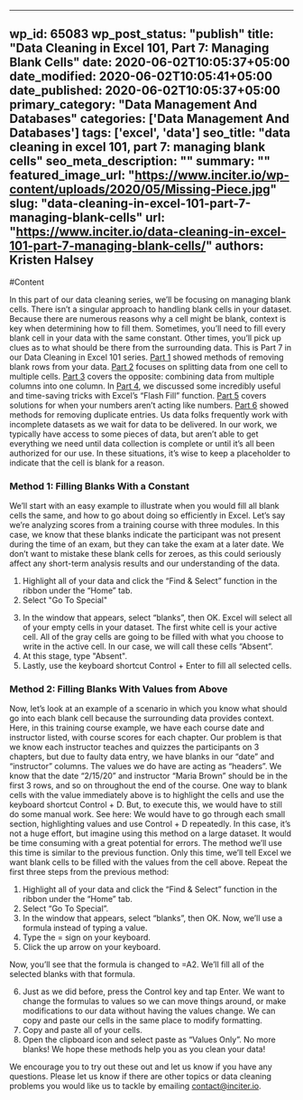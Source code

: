 
---
wp_id: 65083
wp_post_status: "publish" 
title: "Data Cleaning in Excel 101, Part 7: Managing Blank Cells"
date: 2020-06-02T10:05:37+05:00
date_modified: 2020-06-02T10:05:41+05:00
date_published: 2020-06-02T10:05:37+05:00
primary_category: "Data Management And Databases"
categories: ['Data Management And Databases'] 
tags: ['excel', 'data']
seo_title: "data cleaning in excel 101, part 7: managing blank cells"
seo_meta_description: ""
summary: ""
featured_image_url: "https://www.inciter.io/wp-content/uploads/2020/05/Missing-Piece.jpg"
slug: "data-cleaning-in-excel-101-part-7-managing-blank-cells"
url: "https://www.inciter.io/data-cleaning-in-excel-101-part-7-managing-blank-cells/"
authors: Kristen Halsey
---

#Content



In this part of our data cleaning series, we’ll be focusing on managing blank cells. There isn’t a singular approach to handling blank cells in your dataset. Because there are numerous reasons why a cell might be blank, context is key when determining how to fill them. Sometimes, you’ll need to fill every blank cell in your data with the same constant. Other times, you’ll pick up clues as to what should be there from the surrounding data.
This is Part 7 in our Data Cleaning in Excel 101 series. [Part 1](https://www.inciter.io/data-cleaning-in-excel-101-part-1/) showed methods of removing blank rows from your data. [Part 2](https://www.inciter.io/data-cleaning-in-excel-101-part-2-splitting-up-cell-contents-into-multiple-columns/) focuses on splitting data from one cell to multiple cells. [Part 3](https://www.inciter.io/data-cleaning-in-excel-101-part-3-combining-data-from-multiple-columns/) covers the opposite: combining data from multiple columns into one column. In [Part 4](https://www.inciter.io/data-cleaning-in-excel-101-part-4-more-uses-for-flash-fill/), we discussed some incredibly useful and time-saving tricks with Excel’s “Flash Fill” function. [Part 5](https://www.inciter.io/data-cleaning-in-excel-101-part-5-numbers-that-dont-act-like-numbers-and-leading-zeros/) covers solutions for when your numbers aren’t acting like numbers. [Part 6](https://www.inciter.io/data-cleaning-in-excel-101-part-6-removing-duplicates/) showed methods for removing duplicate entries.
Us data folks frequently work with incomplete datasets as we wait for data to be delivered. In our work, we typically have access to some pieces of data, but aren’t able to get everything we need until data collection is complete or until it’s all been authorized for our use. In these situations, it’s wise to keep a placeholder to indicate that the cell is blank for a reason.
### Method 1: Filling Blanks With a Constant
We’ll start with an easy example to illustrate when you would fill all blank cells the same, and how to go about doing so efficiently in Excel. Let’s say we’re analyzing scores from a training course with three modules. In this case, we know that these blanks indicate the participant was not present during the time of an exam, but they can take the exam at a later date. We don’t want to mistake these blank cells for zeroes, as this could seriously affect any short-term analysis results and our understanding of the data.

<ol><li>Highlight all of your data and click the “Find &amp; Select” function in the ribbon under the “Home” tab.</li><li>Select "Go To Special"</li></ol>

<p></p>

3. In the window that appears, select “blanks”, then OK.
Excel will select all of your empty cells in your dataset. The first white cell is your active cell. All of the gray cells are going to be filled with what you choose to write in the active cell. In our case, we will call these cells “Absent”.
4. At this stage, type "Absent".
5. Lastly, use the keyboard shortcut Control + Enter to fill all selected cells.
### Method 2: Filling Blanks With Values from Above
Now, let’s look at an example of a scenario in which you know what should go into each blank cell because the surrounding data provides context. Here, in this training course example, we have each course date and instructor listed, with course scores for each chapter.
Our problem is that we know each instructor teaches and quizzes the participants on 3 chapters, but due to faulty data entry, we have blanks in our “date” and “instructor” columns. The values we do have are acting as “headers”. We know that the date “2/15/20” and instructor “Maria Brown” should be in the first 3 rows, and so on throughout the end of the course.
One way to blank cells with the value immediately above is to highlight the cells and use the keyboard shortcut Control + D. But, to execute this, we would have to still do some manual work. See here:
We would have to go through each small section, highlighting values and use Control + D repeatedly. In this case, it’s not a huge effort, but imagine using this method on a large dataset. It would be time consuming with a great potential for errors.
The method we’ll use this time is similar to the previous function. Only this time, we’ll tell Excel we want blank cells to be filled with the values from the cell above. Repeat the first three steps from the previous method:
1.   Highlight all of your data and click the “Find &amp; Select” function in the ribbon under the “Home” tab.&nbsp;
2.   Select “Go To Special”.&nbsp;
3.   In the window that appears, select “blanks”, then OK.
Now, we’ll use a formula instead of typing a value.
4. Type the = sign on your keyboard.  
5. Click the up arrow on your keyboard.

<p class="has-normal-font-size">Now, you’ll see that the formula is changed to =A2. We’ll fill all of the selected blanks with that formula.</p>

6. Just as we did before, press the Control key and tap Enter.
We want to change the formulas to values so we can move things around, or make modifications to our data without having the values change. We can copy and paste our cells in the same place to modify formatting.
7. Copy and paste all of your cells.&nbsp;  
8. Open the clipboard icon and select paste as “Values Only”.
No more blanks! We hope these methods help you as you clean your data!
<p class="has-normal-font-size">We encourage you to try out these out and let us know if you have any questions.&nbsp;Please let us know if there are other topics or data cleaning problems you would like us to tackle by emailing <a href="mailto:contact@inciter.io">contact@inciter.io</a>.</p>



